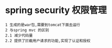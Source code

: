 # spring security 权限管理
```
1 生成的是war包,需要到tomcat下面去运行
2 与spring mvc 的区别
2.1 减少代码量
2.2 提供了拦截用户请求的功能,实现了认证和授权
```